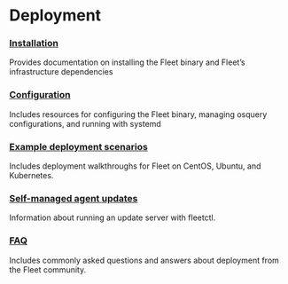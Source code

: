 # Deployment

### [Installation](./1-Installation.md) 
Provides documentation on installing the Fleet binary and Fleet’s infrastructure dependencies

### [Configuration](./2-Configuration.md) 
Includes resources for configuring the Fleet binary, managing osquery configurations, and running with systemd

### [Example deployment scenarios](./3-Example-deployment-scenarios.md) 
Includes deployment walkthroughs for Fleet on CentOS, Ubuntu, and Kubernetes.

### [Self-managed agent updates](./4-fleetctl-agent-updates.md)
Information about running an update server with fleetctl.

### [FAQ](./FAQ.md) 
Includes commonly asked questions and answers about deployment from the Fleet community.
